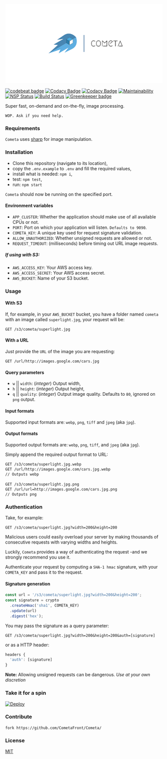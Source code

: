 <p align="center">
  <img src="https://raw.githubusercontent.com/CometaFront/Assets/master/Images/Cover.png" alt="Cometa" />
</p>

[![codebeat badge](https://codebeat.co/badges/f6086240-7e21-4dad-930b-51384ac1f69a)](https://codebeat.co/projects/github-com-cometafront-cometa-master)
[![Codacy Badge](https://api.codacy.com/project/badge/Grade/9813c362ec754cceb759888d891f3bf6)](https://www.codacy.com/app/CometaFront/Cometa?utm_source=github.com&amp;utm_medium=referral&amp;utm_content=CometaFront/Cometa&amp;utm_campaign=Badge_Grade)
[![Codacy Badge](https://api.codacy.com/project/badge/Coverage/9813c362ec754cceb759888d891f3bf6)](https://www.codacy.com/app/aichholzer/Cometa?utm_source=github.com&utm_medium=referral&utm_content=CometaFront/Cometa&utm_campaign=Badge_Coverage)
[![Maintainability](https://api.codeclimate.com/v1/badges/de955dab2112431e84ba/maintainability)](https://codeclimate.com/github/CometaFront/Cometa/maintainability)
[![NSP Status](https://nodesecurity.io/orgs/cometa/projects/55b14b29-b6f7-4b99-be1a-39afc5c9ca05/badge)](https://nodesecurity.io/orgs/cometa/projects/55b14b29-b6f7-4b99-be1a-39afc5c9ca05)
[![Build Status](https://travis-ci.org/CometaFront/Cometa.svg?branch=master)](https://travis-ci.org/CometaFront/Cometa)
[![Greenkeeper badge](https://badges.greenkeeper.io/CometaFront/Cometa.svg)](https://greenkeeper.io/)


Super fast, on-demand and on-the-fly, image processing.

```
WOP. Ask if you need help.
```


### Requirements

`Cometa` uses [sharp](https://github.com/lovell/sharp) for image manipulation.<br />


### Installation

- Clone this repository (navigate to its location),
- copy the `.env.example` to `.env` and fill the required values,
- install what is needed: `npm i`,
- test: `npm test`,
- run: `npm start`

`Cometa` should now be running on the specified port.


#### Environment variables

- `APP_CLUSTER`: Whether the application should make use of all available CPUs or not.
- `PORT`: Port on which your application will listen. `Defaults to 9090`.
- `COMETA_KEY`: A unique key used for request signature validation.
- `ALLOW_UNAUTHORIZED`: Whether unsigned requests are allowed or not.
- `REQUEST_TIMEOUT`: (milliseconds) before timing out URL image requests.

##### If using with S3:
- `AWS_ACCESS_KEY`: Your AWS access key.
- `AWS_ACCESS_SECRET`: Your AWS access secret.
- `AWS_BUCKET`: Name of your S3 bucket.


### Usage
#### With S3

If, for example, in your `AWS_BUCKET` bucket, you have a folder named `cometa` with an image called `superlight.jpg`, your request will be:

```
GET /s3/cometa/superlight.jpg
```

#### With a URL

Just provide the `URL` of the image you are requesting:

```
GET /url/http://images.google.com/cars.jpg
```

#### Query parameters

- `w` || `width`: (*integer*) Output width,
- `h` || `height`: (*integer*) Output height,
- `q` || `quality`: (*integer*) Output image quality. Defaults to `80`, ignored on `png` output.


#### Input formats

Supported input formats are: `webp`, `png`, `tiff` and `jpeg` (aka `jpg`).


#### Output formats

Supported output formats are: `webp`, `png`, `tiff`, and `jpeg` (aka `jpg`).

Simply append the required output format to URL:

```
GET /s3/cometa/superlight.jpg.webp
GET /url/http://images.google.com/cars.jpg.webp
// Outputs webp

GET /s3/cometa/superlight.jpg.png
GET /url/url=http://images.google.com/cars.jpg.png
// Outputs png
```


### Authentication

Take, for example:

```
GET /s3/cometa/superlight.jpg?width=200&height=200
```

Malicious users could easily overload your server by making thousands of consecutive requests with varying widths and heights.

Luckily, `Cometa` provides a way of authenticating the request -and we strongly recommend you use it.

Authenticate your request by computing a `SHA-1 hmac` signature, with your `COMETA_KEY` and pass it to the request.


#### Signature generation

```js
const url = '/s3/cometa/superlight.jpg?width=200&height=200';
const signature = crypto
  .createHmac('sha1', COMETA_KEY)
  .update(url)
  .digest('hex');
```

You may pass the signature as a query parameter:

```
GET /s3/cometa/superlight.jpg?width=200&height=200&auth=[signature]
```

or as a HTTP header:
```js
headers {
  'auth': [signature]
}
```

**Note:** Allowing unsigned requests can be dangerous. *Use at your own discretion*


### Take it for a spin
[![Deploy](https://www.herokucdn.com/deploy/button.svg)](https://heroku.com/deploy)


### Contribute
```
fork https://github.com/CometaFront/Cometa/
```


### License

[MIT](https://github.com/CometaFront/Cometa/blob/master/LICENSE)

